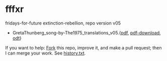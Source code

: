 # fffxr
fridays-for-future extinction-rebellion, repo version v05

* GretaThunberg_song-by-The1975_translations_v05.{[pdf](GretaThunberg_song-by-The1975_translations_v05.pdf), [pdf-download](https://github.com/fffxr/fffxr/raw/master/GretaThunberg_song-by-The1975_translations_v05.pdf), [odt](src/GretaThunberg_song-by-The1975_translations_v05.odt)}

If you want to help: [Fork](https://help.github.com/en/articles/fork-a-repo) this repo, improve it, and make a pull request; then I can merge your work. See [history.txt](history.txt).

